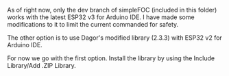 As of right now, only the dev branch of simpleFOC (included in this folder) works with the latest ESP32 v3 for Arduino IDE. I have made some modifications to it to limit the current commanded for safety. 

The other option is to use Dagor's modified library (2.3.3) with ESP32 v2 for Arduino IDE. 

For now we go with the first option. Install the library by using the Include Library/Add .ZIP Library.